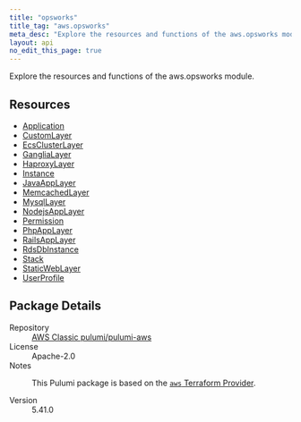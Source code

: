 ```yaml
---
title: "opsworks"
title_tag: "aws.opsworks"
meta_desc: "Explore the resources and functions of the aws.opsworks module."
layout: api
no_edit_this_page: true
---
```


<!-- WARNING: this file was generated by Pulumi Docs Generator. -->
<!-- Do not edit by hand unless you're certain you know what you are doing! -->

Explore the resources and functions of the aws.opsworks module.

<h2 id="resources">Resources</h2>
<ul class="api">
    <li><a href="application/" title="Application"><span class="api-symbol api-symbol--resource"></span>Application</a></li>
    <li><a href="customlayer/" title="CustomLayer"><span class="api-symbol api-symbol--resource"></span>CustomLayer</a></li>
    <li><a href="ecsclusterlayer/" title="EcsClusterLayer"><span class="api-symbol api-symbol--resource"></span>EcsClusterLayer</a></li>
    <li><a href="ganglialayer/" title="GangliaLayer"><span class="api-symbol api-symbol--resource"></span>GangliaLayer</a></li>
    <li><a href="haproxylayer/" title="HaproxyLayer"><span class="api-symbol api-symbol--resource"></span>HaproxyLayer</a></li>
    <li><a href="instance/" title="Instance"><span class="api-symbol api-symbol--resource"></span>Instance</a></li>
    <li><a href="javaapplayer/" title="JavaAppLayer"><span class="api-symbol api-symbol--resource"></span>JavaAppLayer</a></li>
    <li><a href="memcachedlayer/" title="MemcachedLayer"><span class="api-symbol api-symbol--resource"></span>MemcachedLayer</a></li>
    <li><a href="mysqllayer/" title="MysqlLayer"><span class="api-symbol api-symbol--resource"></span>MysqlLayer</a></li>
    <li><a href="nodejsapplayer/" title="NodejsAppLayer"><span class="api-symbol api-symbol--resource"></span>NodejsAppLayer</a></li>
    <li><a href="permission/" title="Permission"><span class="api-symbol api-symbol--resource"></span>Permission</a></li>
    <li><a href="phpapplayer/" title="PhpAppLayer"><span class="api-symbol api-symbol--resource"></span>PhpAppLayer</a></li>
    <li><a href="railsapplayer/" title="RailsAppLayer"><span class="api-symbol api-symbol--resource"></span>RailsAppLayer</a></li>
    <li><a href="rdsdbinstance/" title="RdsDbInstance"><span class="api-symbol api-symbol--resource"></span>RdsDbInstance</a></li>
    <li><a href="stack/" title="Stack"><span class="api-symbol api-symbol--resource"></span>Stack</a></li>
    <li><a href="staticweblayer/" title="StaticWebLayer"><span class="api-symbol api-symbol--resource"></span>StaticWebLayer</a></li>
    <li><a href="userprofile/" title="UserProfile"><span class="api-symbol api-symbol--resource"></span>UserProfile</a></li>
</ul>

<h2 id="package-details">Package Details</h2>
<dl class="package-details">
	<dt>Repository</dt>
	<dd><a href="https://github.com/pulumi/pulumi-aws">AWS Classic pulumi/pulumi-aws</a></dd>
	<dt>License</dt>
	<dd>Apache-2.0</dd>
	<dt>Notes</dt>
	<dd><p>This Pulumi package is based on the <a href="https://github.com/hashicorp/terraform-provider-aws"><code>aws</code> Terraform Provider</a>.</p>
</dd>
	<dt>Version</dt>
	<dd>5.41.0</dd>
</dl>

